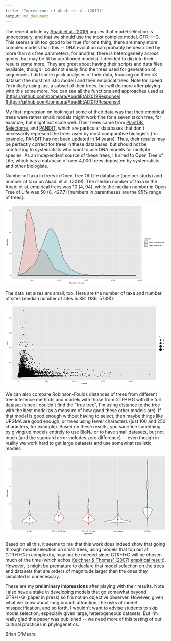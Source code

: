 ```yaml
---
title: "Impressions of Abadi et al. (2019)"
output: md_document
---
```


The recent article by [Abadi et al. (2019)](https://doi.org/10.1038/s41467-019-08822-w) argues that model selection is unnecessary, and that we should use the most complex model, GTR+I+G. This seems a bit too good to be true (for one thing, there are many more complex models than this -- DNA evolution can probably be described by more than six free parameters; for another, there is heterogeneity across genes that may be fit by partitioned models). I decided to dig into their results some more. They are great about having their scripts and data files available, though I could not easily find the trees used for generation of sequences. I did some quick analyses of their data, focusing on their c3 dataset (the most realistic model) and their empirical trees. Note for speed I'm initially using just a subset of their trees, but will do more after playing with this some more. You can see all the functions and approaches used at [https://github.com/bomeara/AbadiEtAl2019Response](https://github.com/bomeara/AbadiEtAl2019Response).

My first impression on looking at some of their data was that their empirical trees were rather small: models might work fine for a seven taxon tree, for example, but might not scale well. Their trees came from [PlantDB](http://www.plantgdb.org/), [Selectome](https://selectome.unil.ch/), and [PANDIT](https://www.ebi.ac.uk/research/goldman/software/pandit), which are particular databases that don't necessarily represent the trees used by most comparative biologists (for example, PANDIT has not been updated in 14 years). Thus, their results may be perfectly correct for trees in these databases, but should not be comforting to systematists who want to use DNA models for multiple species. As an independent source of these trees, I turned to Open Tree of Life, which has a database of over 4,000 trees deposited by systematists and other biologists.



Number of taxa in trees in Open Tree Of Life database (one per study) and number of taxa on Abadi et al. (2019). The median number of taxa in the Abadi et al. empirical trees was 10 (4, 94), while the median number in Open Tree of Life was 50 (8, 427.7) [numbers in parentheses are the 95% range of trees].

![Number of taxa in empirical trees in this study vs. Open Tree of Life](figure/summary1-1.png)

The data set sizes are small, too. Here are the number of taxa and number of sites (median number of sites is 881 (186, 5739)).

![Distribution of dataset sizes](figure/scatterplot-1.png)

We can also compare Robinson-Foulds distances of trees from different tree inference methods and models with those from GTR+I+G with the full dataset (since I couldn't find the "true tree", I'm using distance to the tree with the best model as a measure of how good these other models are). If that model is good enough without having to select, then maybe things like UPGMA are good enough, or trees using fewer characters (just 100 and 250 characters, for example). Based on these results, you sacrifice something by giving up models entirely to use BioNJ or to have small datasets, but not much (and the standard error includes zero difference) -- even though in reality we work hard to get large datasets and use somewhat realistic models.

![Distances to the GTR+I+G tree inferred with phyml and all data](figure/summary2-1.png)

Based on all this, it seems to me that this work does indeed show that going through model selection on small trees, using models that top out at GTR+I+G in complexity, may not be needed since GTR+I+G will be chosen much of the time (which echos [Kelchner & Thomas' (2007)](https://doi.org/10.1016/j.tree.2006.10.004) [empirical result](https://www.sciencedirect.com/science/article/pii/S016953470600334X#fig3)). However, it might be premature to declare that model selection on the trees and datasets that are orders of magnitude larger than the ones they simulated is unnecessary.

These are my **preliminary impressions** after playing with their results. Note I also have a stake in developing models that go somewhat beyond GTR+I+G (paper in press) so I'm not an objective observer. However, given what we know about long branch attraction, the risks of model misspecification, and so forth, I wouldn't want to advise students to skip model selection, especially given large, heterogeneous datasets. But I'm really glad this paper was published -- we need more of this testing of our cultural practices in phylogenetics.

Brian O'Meara
